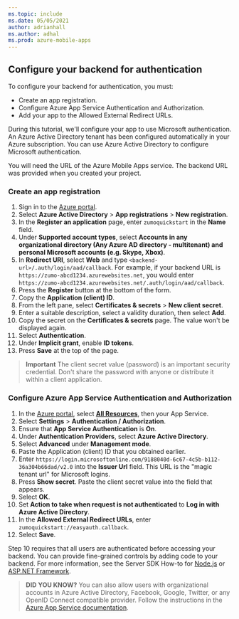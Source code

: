 ```yaml
---
ms.topic: include
ms.date: 05/05/2021
author: adrianhall
ms.author: adhal
ms.prod: azure-mobile-apps
---
```


## Configure your backend for authentication

To configure your backend for authentication, you must:

* Create an app registration.
* Configure Azure App Service Authentication and Authorization.
* Add your app to the Allowed External Redirect URLs.

During this tutorial, we'll configure your app to use Microsoft authentication.  An Azure Active Directory tenant has been configured automatically in your Azure subscription.  You can use Azure Active Directory to configure Microsoft authentication.

You will need the URL of the Azure Mobile Apps service. The backend URL was provided when you created your project.

### Create an app registration

1. Sign in to the [Azure portal](https://portal.azure.com).
1. Select **Azure Active Directory** > **App registrations** > **New registration**.
1. In the **Register an application** page, enter `zumoquickstart` in the **Name** field.
1. Under **Supported account types**, select **Accounts in any organizational directory (Any Azure AD directory - multitenant) and personal Microsoft accounts (e.g. Skype, Xbox)**.
1. In **Redirect URI**, select **Web** and type `<backend-url>/.auth/login/aad/callback`.  For example, if your backend URL is `https://zumo-abcd1234.azurewebsites.net`, you would enter `https://zumo-abcd1234.azurewebsites.net/.auth/login/aad/callback`.
1. Press the **Register** button at the bottom of the form.
1. Copy the **Application (client) ID**.
1. From the left pane, select **Certificates & secrets** > **New client secret**.
1. Enter a suitable description, select a validity duration, then select **Add**.
1. Copy the secret on the **Certificates & secrets** page.  The value won't be displayed again.
1. Select **Authentication**. 
1. Under **Implicit grant**, enable **ID tokens**.
1. Press **Save** at the top of the page.

> **Important**
> The client secret value (password) is an important security credential.  Don't share the password with anyone or distribute it within a client application.

### Configure Azure App Service Authentication and Authorization

1. In the [Azure portal](https://portal.azure.com), select [**All Resources**](https://portal.azure.com/#blade/HubsExtension/BrowseAll), then your App Service.
1. Select **Settings** > **Authentication / Authorization**.
1. Ensure that **App Service Authentication** is **On**.
1. Under **Authentication Providers**, select **Azure Active Directory**.
1. Select **Advanced** under **Management mode**.
1. Paste the Application (client) ID that you obtained earlier.
1. Enter `https://login.microsoftonline.com/9188040d-6c67-4c5b-b112-36a304b66dad/v2.0` into the **Issuer Url** field.  This URL is the "magic tenant url" for Microsoft logins.
1. Press **Show secret**.  Paste the client secret value into the field that appears.
1. Select **OK**.
1. Set **Action to take when request is not authenticated** to **Log in with Azure Active Directory**.
1. In the **Allowed External Redirect URLs**, enter `zumoquickstart://easyauth.callback`.
1. Select **Save**.

Step 10 requires that all users are authenticated before accessing your backend.  You can provide fine-grained controls by adding code to your backend.  For more information, see the Server SDK How-to for [Node.js](~/mobile-apps/azure-mobile-apps/howto/server/nodejs.md) or [ASP.NET Framework](~/mobile-apps/azure-mobile-apps/howto/server/dotnet-framework.md).

> **DID YOU KNOW?**
> You can also allow users with organizational accounts in Azure Active Directory, Facebook, Google, Twitter, or any OpenID Connect compatible provider.  Follow the instructions in the [Azure App Service documentation](/azure/app-service/app-service-authentication-how-to).
